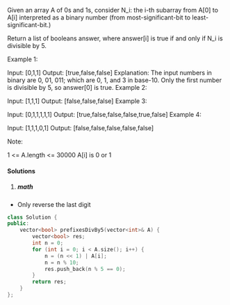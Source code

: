 Given an array A of 0s and 1s, consider N_i: the i-th subarray from A[0] to A[i] interpreted as a binary number (from most-significant-bit to least-significant-bit.)

Return a list of booleans answer, where answer[i] is true if and only if N_i is divisible by 5.

Example 1:

Input: [0,1,1]
Output: [true,false,false]
Explanation: 
The input numbers in binary are 0, 01, 011; which are 0, 1, and 3 in base-10.  Only the first number is divisible by 5, so answer[0] is true.
Example 2:

Input: [1,1,1]
Output: [false,false,false]
Example 3:

Input: [0,1,1,1,1,1]
Output: [true,false,false,false,true,false]
Example 4:

Input: [1,1,1,0,1]
Output: [false,false,false,false,false]
 

Note:

1 <= A.length <= 30000
A[i] is 0 or 1

#### Solutions

1. ##### math

- Only reverse the last digit

```c++
class Solution {
public:
    vector<bool> prefixesDivBy5(vector<int>& A) {
        vector<bool> res;
        int n = 0;
        for (int i = 0; i < A.size(); i++) {
            n = (n << 1) | A[i];
            n = n % 10;
            res.push_back(n % 5 == 0);
        }
        return res;
    }
};
```